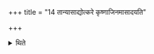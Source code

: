 +++
title = "14 तान्यासाद्योत्करे कृष्णाजिनमासादयति"

+++

<details><summary>थिते</summary>

14. Having placed them (the three sacrificial breads) on the altar he places the black-antelope skin on the rubbish-heap.  
</details>
